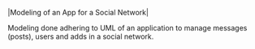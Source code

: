 |Modeling of an App for a Social Network|

Modeling done adhering to UML of an application to manage messages (posts), users and adds in a social network.
